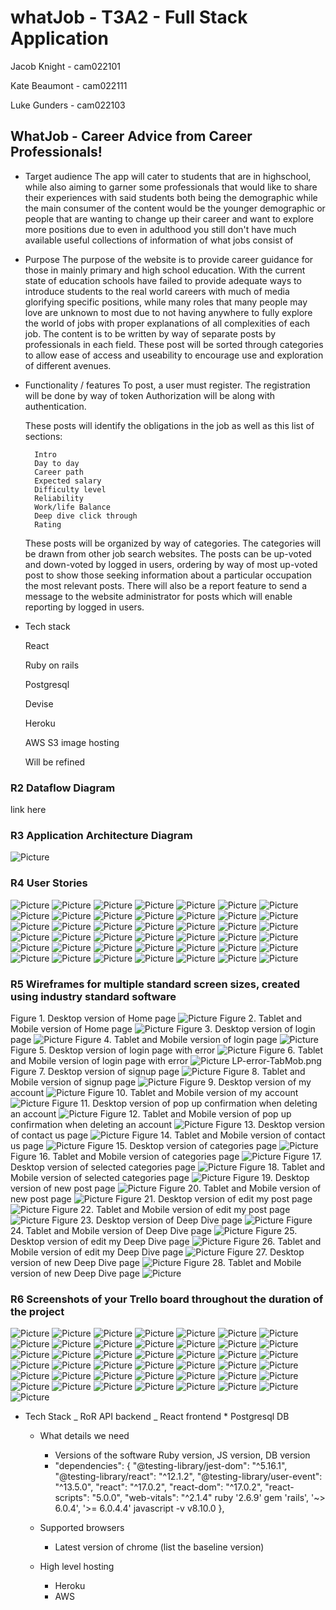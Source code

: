 # whatJob - T3A2 - Full Stack Application

Jacob Knight - cam022101

Kate Beaumont - cam022111

Luke Gunders - cam022103

## WhatJob - Career Advice from Career Professionals!

- Target audience
  The app will cater to students that are in highschool, while also aiming to garner some professionals that would like to
  share their experiences with said students both being the demographic while the main consumer of the content would be the younger demographic
  or people that are wanting to change up their career and want to explore more positions due to even in adulthood you still don't have
  much available useful collections of information of what jobs consist of

- Purpose
  The purpose of the website is to provide career guidance for those in mainly primary and high school education. With the current state of education
  schools have failed to provide adequate ways to introduce students to the real world careers with much of media glorifying specific positions, while
  many roles that many people may love are unknown to most due to not having anywhere to fully explore the world of jobs with proper explanations of all
  complexities of each job.
  The content is to be written by way of separate posts by professionals in each field. These post will be sorted through categories to allow ease of access and useability to encourage use and exploration of different avenues.

- Functionality / features
  To post, a user must register. The registration will be done by way of token Authorization will be along with authentication.

  These posts will identify the obligations in the job as well as this list of sections:

        Intro
        Day to day
        Career path
        Expected salary
        Difficulty level
        Reliability
        Work/life Balance
        Deep dive click through
        Rating

  These posts will be organized by way of categories. The categories will be drawn from other job search websites.
  The posts can be up-voted and down-voted by logged in users, ordering by way of most up-voted post to show those seeking information about a particular occupation the most relevant posts.
  There will also be a report feature to send a message to the website administrator for posts which will enable reporting by logged in users.

- Tech stack

  React

  Ruby on rails

  Postgresql

  Devise

  Heroku

  AWS S3 image hosting

  Will be refined

### R2 Dataflow Diagram

link here

### R3 Application Architecture Diagram

![Picture](./Screenshots/ApplicationArchitectureDiagram.png)

### R4 User Stories

![Picture](./Screenshots/1.JPG)
![Picture](./Screenshots/2.JPG)
![Picture](./Screenshots/3.JPG)
![Picture](./Screenshots/4.JPG)
![Picture](./Screenshots/5.JPG)
![Picture](./Screenshots/6.JPG)
![Picture](./Screenshots/7.JPG)
![Picture](./Screenshots/8.JPG)
![Picture](./Screenshots/9.JPG)
![Picture](./Screenshots/10.JPG)
![Picture](./Screenshots/11.JPG)
![Picture](./Screenshots/12.JPG)
![Picture](./Screenshots/13.JPG)
![Picture](./Screenshots/14.JPG)
![Picture](./Screenshots/15.JPG)
![Picture](./Screenshots/16.JPG)
![Picture](./Screenshots/17.JPG)
![Picture](./Screenshots/18.JPG)
![Picture](./Screenshots/19.JPG)
![Picture](./Screenshots/21.JPG)
![Picture](./Screenshots/22.JPG)
![Picture](./Screenshots/23.JPG)
![Picture](./Screenshots/24.JPG)
![Picture](./Screenshots/25.JPG)
![Picture](./Screenshots/26.JPG)
![Picture](./Screenshots/27.JPG)
![Picture](./Screenshots/28.JPG)
![Picture](./Screenshots/29.JPG)
![Picture](./Screenshots/30.JPG)
![Picture](./Screenshots/31.JPG)
![Picture](./Screenshots/32.JPG)
![Picture](./Screenshots/32.JPG)
![Picture](./Screenshots/33.JPG)
![Picture](./Screenshots/34.JPG)
![Picture](./Screenshots/35.JPG)
![Picture](./Screenshots/36.JPG)
![Picture](./Screenshots/37.JPG)
![Picture](./Screenshots/38.JPG)
![Picture](./Screenshots/39.JPG)
![Picture](./Screenshots/40.JPG)
![Picture](./Screenshots/41.JPG)
![Picture](./Screenshots/MVP_list.JPG)

### R5 Wireframes for multiple standard screen sizes, created using industry standard software

Figure 1. Desktop version of Home page
![Picture](./Screenshots/wireframes/HP.png)
Figure 2. Tablet and Mobile version of Home page
![Picture](./Screenshots/wireframes/HP-Tab_Mob.png)
Figure 3. Desktop version of login page
![Picture](./Screenshots/wireframes/Login.png)
Figure 4. Tablet and Mobile version of login page
![Picture](./Screenshots/wireframes/Login_Tab-Mob.png)
Figure 5. Desktop version of login page with error
![Picture](./Screenshots/wireframes/LP-error.png)
Figure 6. Tablet and Mobile version of login page with error
![Picture](./Screenshots/wireframes/LP-error-TabMob.png)
LP-error-TabMob.png
Figure 7. Desktop version of signup page
![Picture](./Screenshots/wireframes/Signup.png)
Figure 8. Tablet and Mobile version of signup page
![Picture](./Screenshots/wireframes/Signup-Tab-Mob.png)
Figure 9. Desktop version of my account
![Picture](./Screenshots/wireframes/Myaccount.png)
Figure 10. Tablet and Mobile version of my account
![Picture](./Screenshots/wireframes/Myaccount_Tab-Mob.png)
Figure 11. Desktop version of pop up confirmation when deleting an account
![Picture](./Screenshots/wireframes/Deletepopup.png)
Figure 12. Tablet and Mobile version of pop up confirmation when deleting an account
![Picture](./Screenshots/wireframes/Deletepopup_Tab-Mob.png)
Figure 13. Desktop version of contact us page
![Picture](./Screenshots/wireframes/Contactus.png)
Figure 14. Tablet and Mobile version of contact us page
![Picture](./Screenshots/wireframes/Contactus_Tab-Mob.png)
Figure 15. Desktop version of categories page
![Picture](./Screenshots/wireframes/Categories_page.png)
Figure 16. Tablet and Mobile version of categories page
![Picture](./Screenshots/wireframes/Categories_Tab-Mob.png)
Figure 17. Desktop version of selected categories page
![Picture](./Screenshots/wireframes/Selected_category.png)
Figure 18. Tablet and Mobile version of selected categories page
![Picture](./Screenshots/wireframes/Selected_category_Tab-Mob.png)
Figure 19. Desktop version of new post page
![Picture](./Screenshots/wireframes/NewPost.png)
Figure 20. Tablet and Mobile version of new post page
![Picture](./Screenshots/wireframes/NewPost_Tab-Mob.png)
Figure 21. Desktop version of edit my post page
![Picture](./Screenshots/wireframes/EditMyPost.png)
Figure 22. Tablet and Mobile version of edit my post page
![Picture](./Screenshots/wireframes/EditMyPost_Tab-Mob.png)
Figure 23. Desktop version of Deep Dive page
![Picture](./Screenshots/wireframes/DeepDive.png)
Figure 24. Tablet and Mobile version of Deep Dive page
![Picture](./Screenshots/wireframes/DeepDive_Tab-Mob.png)
Figure 25. Desktop version of edit my Deep Dive page
![Picture](./Screenshots/wireframes/EditDeepDive.png)
Figure 26. Tablet and Mobile version of edit my Deep Dive page
![Picture](./Screenshots/wireframes/EditDeepDive_Tab-Mob.png)
Figure 27. Desktop version of new Deep Dive page
![Picture](./Screenshots/wireframes/NewDeepDive.png)
Figure 28. Tablet and Mobile version of new Deep Dive page
![Picture](./Screenshots/wireframes/NewDeepDive_Tab-Mob.png)

### R6 Screenshots of your Trello board throughout the duration of the project

![Picture](./Screenshots/1.JPG)
![Picture](./Screenshots/2.JPG)
![Picture](./Screenshots/3.JPG)
![Picture](./Screenshots/4.JPG)
![Picture](./Screenshots/5.JPG)
![Picture](./Screenshots/6.JPG)
![Picture](./Screenshots/7.JPG)
![Picture](./Screenshots/8.JPG)
![Picture](./Screenshots/9.JPG)
![Picture](./Screenshots/10.JPG)
![Picture](./Screenshots/11.JPG)
![Picture](./Screenshots/12.JPG)
![Picture](./Screenshots/13.JPG)
![Picture](./Screenshots/14.JPG)
![Picture](./Screenshots/15.JPG)
![Picture](./Screenshots/16.JPG)
![Picture](./Screenshots/17.JPG)
![Picture](./Screenshots/18.JPG)
![Picture](./Screenshots/19.JPG)
![Picture](./Screenshots/20.JPG)
![Picture](./Screenshots/21.JPG)
![Picture](./Screenshots/22.JPG)
![Picture](./Screenshots/23.JPG)
![Picture](./Screenshots/24.JPG)
![Picture](./Screenshots/25.JPG)
![Picture](./Screenshots/26.JPG)
![Picture](./Screenshots/27.JPG)
![Picture](./Screenshots/28.JPG)
![Picture](./Screenshots/29.JPG)
![Picture](./Screenshots/30.JPG)
![Picture](./Screenshots/31.JPG)
![Picture](./Screenshots/32.JPG)
![Picture](./Screenshots/32.JPG)
![Picture](./Screenshots/33.JPG)
![Picture](./Screenshots/34.JPG)
![Picture](./Screenshots/35.JPG)
![Picture](./Screenshots/36.JPG)
![Picture](./Screenshots/37.JPG)
![Picture](./Screenshots/38.JPG)
![Picture](./Screenshots/39.JPG)
![Picture](./Screenshots/40.JPG)
![Picture](./Screenshots/41.JPG)
![Picture](./Screenshots/MVP_list.JPG)

- Tech Stack
  _ RoR API backend
  _ React frontend \* Postgresql DB

  - What details we need

    - Versions of the software Ruby version, JS version, DB version
    - "dependencies": {
      "@testing-library/jest-dom": "^5.16.1",
      "@testing-library/react": "^12.1.2",
      "@testing-library/user-event": "^13.5.0",
      "react": "^17.0.2",
      "react-dom": "^17.0.2",
      "react-scripts": "5.0.0",
      "web-vitals": "^2.1.4"
      ruby '2.6.9'
      gem 'rails', '~> 6.0.4', '>= 6.0.4.4'
      javascript -v v8.10.0
      },

  - Supported browsers
    - Latest version of chrome (list the baseline version)
  - High level hosting
    - Heroku
    - AWS
